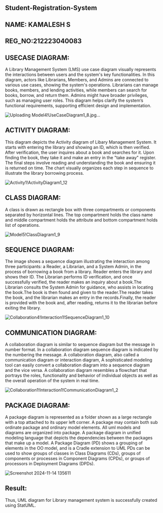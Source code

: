 ## Student-Registration-System
## NAME: KAMALESH S
## REG_NO:212223040083
## USECASE DIAGRAM:
A Library Management System (LMS) use case diagram visually represents the interactions between users and the system's key functionalities. In this diagram, actors like Librarians, Members, and Admins are connected to various use cases, showing the system's operations. Librarians can manage books, members, and lending activities, while members can search for books, borrow, and return them. Admins might have broader privileges, such as managing user roles. This diagram helps clarify the system’s functional requirements, supporting efficient design and implementation. 

![Uploading Model4!UseCaseDiagram1_8.jpg…]()

## ACTIVITY DIAGRAM:
This diagram depicts the Activity diagram of Libary Management System. It starts with entering the library and showing an ID, which is then verified. After verification, the user inquires about a book and searches for it. Upon finding the book, they take it and make an entry in the "take away" register. The final steps involve reading and understanding the book and ensuring it is returned on time. The chart visually organizes each step in sequence to illustrate the library borrowing process.

![Activity1!ActivityDiagram1_12](https://github.com/user-attachments/assets/fa81543a-b86c-4dfc-8526-90c22fd83a1a)


## CLASS DIAGRAM:
A class is drawn as rectangle box with three compartments or components separated by horizontal lines. The top compartment holds the class name and middle compartment holds the attribute and bottom compartment holds list of operations.

![Model5!ClassDiagram1_9](https://github.com/user-attachments/assets/93fc6d0b-59f6-42ec-8bd4-74f45f21df14)

## SEQUENCE DIAGRAM:
The image shows a sequence diagram illustrating the interaction among three participants: a Reader, a Librarian, and a System Admin, in the process of borrowing a book from a library.
Reader enters the library and shows their ID. The Librarian performs ID verification, and once successfully verified, the reader makes an inquiry about a book.The Librarian consults the System Admin for guidance, who assists in locating the book.The book is then found and given to the reader.The reader takes the book, and the librarian makes an entry in the records.Finally, the reader is provided with the book and, after reading, returns it to the librarian before exiting the library.

![Collaboration4!Interaction1!SequenceDiagram1_10](https://github.com/user-attachments/assets/6b5501fd-ce62-4c78-bdba-5c4a6c5ce048)


## COMMUNICATION DIAGRAM:
A collaboration diagram is similar to sequence diagram but the message in number format. In a collaboration diagram sequence diagram is indicated by the numbering the message. A collaboration diagram, also called a communication diagram or interaction diagram, A sophisticated modeling tool can easily convert a collaboration diagram into a sequence diagram and the vice versa. A collaboration diagram resembles a flowchart that portrays the roles, functionality and behavior of individual objects as well as the overall operation of the system in real time.

![Collaboration1!Interaction1!CommunicationDiagram1_2](https://github.com/user-attachments/assets/525173e5-e936-4745-9956-c536db7d4070)

## PACKAGE DIAGRAM:
A package diagram is represented as a folder shown as a large rectangle with a top attached to its upper left corner. A package may contain both sub ordinate package and ordinary model elements. All uml models and diagrams are organized into package. A package diagram in unified modeling language that depicts the dependencies between the packages that make up a model. A Package Diagram (PD) shows a grouping of elements in the OO model, and is a Cradle extension to UML PDs can be used to show groups of classes in Class Diagrams (CDs), groups of components or processes in Component Diagrams (CPDs), or groups of processors in Deployment Diagrams (DPDs).

![Screenshot 2024-11-14 135611](https://github.com/user-attachments/assets/f897fe23-e0fd-4630-ae95-67712deb00d7)


## Result:
Thus, UML diagram for Library management system is successfully created using StatUML.

